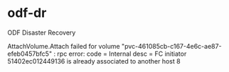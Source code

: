 # odf-dr
ODF Disaster Recovery


AttachVolume.Attach failed for volume "pvc-461085cb-c167-4e6c-ae87-efeb0457bfc5" : rpc error: code = Internal desc = FC initiator 51402ec012449136 is already associated to another host 8
